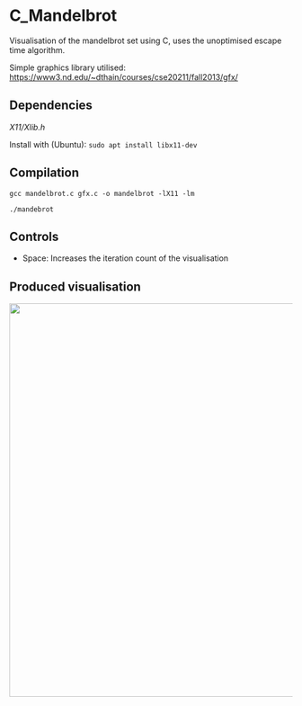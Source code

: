 # C_Mandelbrot
Visualisation of the mandelbrot set using C, uses the unoptimised escape time algorithm.

Simple graphics library utilised: https://www3.nd.edu/~dthain/courses/cse20211/fall2013/gfx/

## Dependencies

*X11/Xlib.h*

Install with (Ubuntu):
`sudo apt install libx11-dev`

## Compilation

`gcc mandelbrot.c gfx.c -o mandelbrot -lX11 -lm`

`./mandebrot`

## Controls
- Space: Increases the iteration count of the visualisation

## Produced visualisation

<img src="https://user-images.githubusercontent.com/47477832/160488734-5c78686f-ee5b-43b0-8d05-91a6889fc63b.png" width="700">
